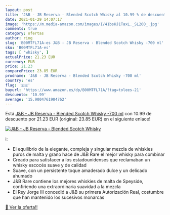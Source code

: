 ```yaml
---
layout: post
title: 'J&B - JB Reserva - Blended Scotch Whisky al 10.99 % de descuento'
date: 2021-01-29 14:07:17
image: 'https://m.media-amazon.com/images/I/41bsHJ1TaxL._SL200_.jpg'
comments: true
category: ofertas
author: ring
slug: 'B00MTFL71A-es J&B - JB Reserva - Blended Scotch Whisky -700 ml'
sku: 'B00MTFL71A-es'
tags: [ 'whisky', ]
actualPrice: 21.23 EUR
currency: EUR
price: 21.23
comparePrice: 23.85 EUR
prodname: 'J&B - JB Reserva - Blended Scotch Whisky -700 ml'
country: 'es'
flag: '🇪🇸'
buyurl: 'https://www.amazon.es/dp/B00MTFL71A/?tag=tolees-21'
descuento: '10.99'
average: '15.9004761904762'
---
```


Está [J&B - JB Reserva - Blended Scotch Whisky -700 ml](https://www.amazon.es/dp/B00MTFL71A/?tag=tolees-21) con 10.99 de descuento por 21.23 EUR (original: 23.85 EUR) en el siguiente enlace!

[![J&B - JB Reserva - Blended Scotch Whisky](https://m.media-amazon.com/images/I/41bsHJ1TaxL._SL200_.jpg)](https://www.amazon.es/dp/B00MTFL71A/?tag=tolees-21)

ℹ️:

- El equilibrio de la elegante, compleja y singular mezcla de whiskies puros de malta y grano hace de J&B Rare el mejor whisky para combinar
- Creado para satisfacer a los estadounidenses que reclamaban un whisky escocés suave y de calidad
- Suave, con un persistente toque amaderado dulce y un delicado ahumado
- J&B Rare contiene los mejores whiskies de malta de Speyside, confiriendo una extraordinaria suavidad a la mezcla
- El Rey Jorge III concedió a J&B su primera Autorización Real, costumbre que han mantenido los sucesivos monarcas

[🛒 Ver la oferta!!](https://www.amazon.es/dp/B00MTFL71A/?tag=tolees-21)
